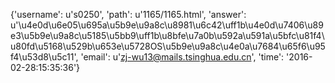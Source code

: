 {'username': u's0250', 'path': u'1165/1165.html', 'answer': u'\u4e0d\u6e05\u695a\u5b9e\u9a8c\u8981\u6c42\uff1b\u4e0d\u7406\u89e3\u5b9e\u9a8c\u5185\u5bb9\uff1b\u8bfe\u7a0b\u592a\u591a\u5bfc\u81f4\u80fd\u5168\u529b\u653e\u5728OS\u5b9e\u9a8c\u4e0a\u7684\u65f6\u95f4\u53d8\u5c11', 'email': u'zj-wu13@mails.tsinghua.edu.cn', 'time': '2016-02-28:15:35:36'}